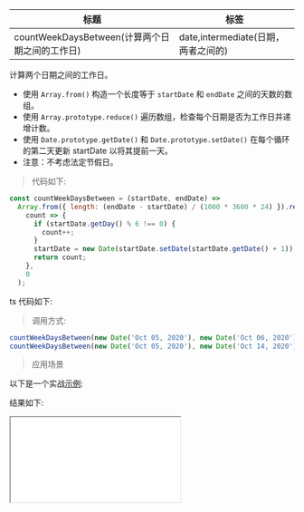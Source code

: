 | 标题                                           | 标签                                |
| ---------------------------------------------- | ----------------------------------- |
| countWeekDaysBetween(计算两个日期之间的工作日) | date,intermediate(日期，两者之间的) |

计算两个日期之间的工作日。

- 使用 `Array.from()` 构造一个长度等于 `startDate` 和 `endDate` 之间的天数的数组。
- 使用 `Array.prototype.reduce()` 遍历数组，检查每个日期是否为工作日并递增计数。
- 使用 `Date.prototype.getDate()` 和 `Date.prototype.setDate()` 在每个循环的第二天更新 startDate 以将其提前一天。
- 注意：不考虑法定节假日。

> 代码如下:

```js
const countWeekDaysBetween = (startDate, endDate) =>
  Array.from({ length: (endDate - startDate) / (1000 * 3600 * 24) }).reduce(
    count => {
      if (startDate.getDay() % 6 !== 0) {
        count++;
      }
      startDate = new Date(startDate.setDate(startDate.getDate() + 1));
      return count;
    },
    0
  );
```

ts 代码如下:

<div class="code-editor" data-url="codes/javascript/ts/count-week-days-between.ts" data-language="typescript"></div>

> 调用方式:

```js
countWeekDaysBetween(new Date('Oct 05, 2020'), new Date('Oct 06, 2020')); // 1
countWeekDaysBetween(new Date('Oct 05, 2020'), new Date('Oct 14, 2020')); // 7
```

> 应用场景

以下是一个实战<a href="codes/javascript/html/count-week-days-between.html" target="_blank" rel="noopener noreferrer">示例</a>:

<div class="code-editor" data-url="codes/javascript/html/count-week-days-between.html" data-language="html"></div>

结果如下:

<iframe src="codes/javascript/html/count-week-days-between.html"></iframe>
